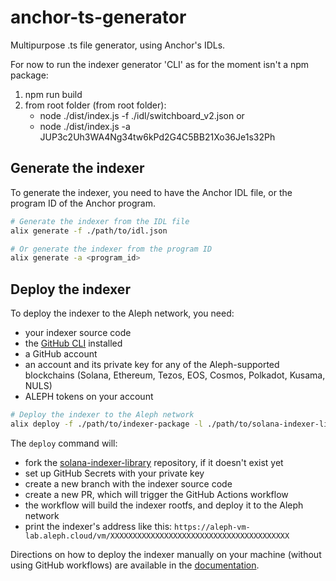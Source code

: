 # anchor-ts-generator
Multipurpose .ts file generator, using Anchor's IDLs.

For now to run the indexer generator 'CLI' as for the moment isn't a npm package: 
1. npm run build
2. from root folder (from root folder):
    - node ./dist/index.js -f ./idl/switchboard_v2.json
or
    - node ./dist/index.js -a JUP3c2Uh3WA4Ng34tw6kPd2G4C5BB21Xo36Je1s32Ph

## Generate the indexer
To generate the indexer, you need to have the Anchor IDL file, or the program ID of the Anchor program.
```bash
# Generate the indexer from the IDL file
alix generate -f ./path/to/idl.json

# Or generate the indexer from the program ID
alix generate -a <program_id>
```

## Deploy the indexer
To deploy the indexer to the Aleph network, you need:
- your indexer source code
- the [GitHub CLI](https://cli.github.com/) installed
- a GitHub account
- an account and its private key for any of the Aleph-supported blockchains (Solana, Ethereum, Tezos, EOS, Cosmos, Polkadot, Kusama, NULS)
- ALEPH tokens on your account

```bash
# Deploy the indexer to the Aleph network
alix deploy -f ./path/to/indexer-package -l ./path/to/solana-indexer-library -k /path/to/key.json
```

The `deploy` command will:
- fork the [solana-indexer-library](https://github.com/aleph-im/solana-indexer-library) repository, if it doesn't exist yet
- set up GitHub Secrets with your private key
- create a new branch with the indexer source code
- create a new PR, which will trigger the GitHub Actions workflow
- the workflow will build the indexer rootfs, and deploy it to the Aleph network
- print the indexer's address like this: `https://aleph-vm-lab.aleph.cloud/vm/XXXXXXXXXXXXXXXXXXXXXXXXXXXXXXXXXXXXXXXX`

Directions on how to deploy the indexer manually on your machine (without using GitHub workflows) are available in the [documentation](https://docs.aleph.im/developers/aleph-ts-generator).